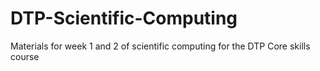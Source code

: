 # DTP-Scientific-Computing
 Materials for week 1 and 2 of scientific computing for the DTP Core skills course
